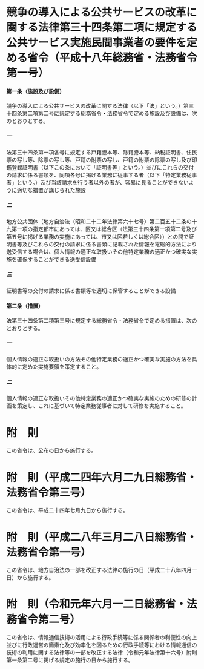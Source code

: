 # 競争の導入による公共サービスの改革に関する法律第三十四条第二項に規定する公共サービス実施民間事業者の要件を定める省令（平成十八年総務省・法務省令第一号）
#### 第一条（施設及び設備）
競争の導入による公共サービスの改革に関する法律（以下「法」という。）第三十四条第二項第二号に規定する総務省令・法務省令で定める施設及び設備は、次のとおりとする。
##### 一
法第三十四条第一項各号に規定する戸籍謄本等、除籍謄本等、納税証明書、住民票の写し等、除票の写し等、戸籍の附票の写し、戸籍の附票の除票の写し及び印鑑登録証明書（以下この条において「証明書等」という。）並びにこれらの交付の請求に係る書類を、同項各号に掲げる業務に従事する者（以下「特定業務従事者」という。）及び当該請求を行う者以外の者が、容易に見ることができないように適切な措置が講じられた施設
##### 二
地方公共団体（地方自治法（昭和二十二年法律第六十七号）第二百五十二条の十九第一項の指定都市にあっては、区又は総合区（法第三十四条第一項第二号及び第五号に掲げる業務の実施にあっては、市又は区若しくは総合区））との間で証明書等及びこれらの交付の請求に係る書類に記載された情報を電磁的方法により送受信する場合は、個人情報の適正な取扱いその他特定業務の適正かつ確実な実施を確保することができる送受信設備
##### 三
証明書等の交付の請求に係る書類等を適切に保管することができる設備
#### 第二条（措置）
法第三十四条第二項第三号に規定する総務省令・法務省令で定める措置は、次のとおりとする。
##### 一
個人情報の適正な取扱いの方法その他特定業務の適正かつ確実な実施の方法を具体的に定めた実施要領を策定すること。
##### 二
個人情報の適正な取扱いその他特定業務の適正かつ確実な実施のための研修の計画を策定し、これに基づいて特定業務従事者に対して研修を実施すること。
# 附　則
この省令は、公布の日から施行する。
# 附　則（平成二四年六月二九日総務省・法務省令第三号）
この省令は、平成二十四年七月九日から施行する。
# 附　則（平成二八年三月二八日総務省・法務省令第一号）
この省令は、地方自治法の一部を改正する法律の施行の日（平成二十八年四月一日）から施行する。
# 附　則（令和元年六月一二日総務省・法務省令第二号）
この省令は、情報通信技術の活用による行政手続等に係る関係者の利便性の向上並びに行政運営の簡素化及び効率化を図るための行政手続等における情報通信の技術の利用に関する法律等の一部を改正する法律（令和元年法律第十六号）附則第一条第二号に掲げる規定の施行の日から施行する。
